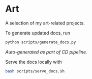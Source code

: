 # Art

A selection of my art-related projects.

To generate updated docs, run

```bash
python scripts/generate_docs.py
```

*Auto-generated as part of CD pipeline.*

Serve the docs locally with

```bash
bash scripts/serve_docs.sh
```
